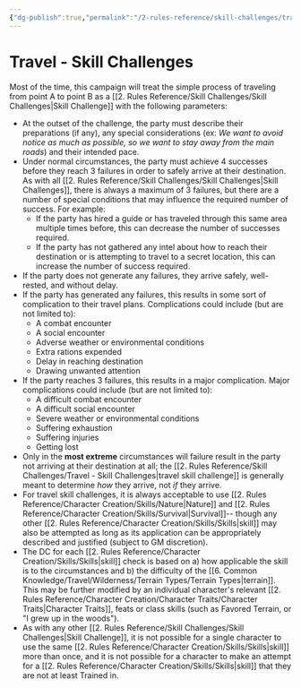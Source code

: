 ```yaml
---
{"dg-publish":true,"permalink":"/2-rules-reference/skill-challenges/travel-skill-challenges/"}
---
```


# Travel - Skill Challenges

Most of the time, this campaign will treat the simple process of traveling from point A to point B as a [[2. Rules Reference/Skill Challenges/Skill Challenges\|Skill Challenge]] with the following parameters:

- At the outset of the challenge, the party must describe their preparations (if any), any special considerations (ex: *We want to avoid notice as much as possible, so we want to stay away from the main roads*) and their intended pace.
- Under normal circumstances, the party must achieve 4 successes before they reach 3 failures in order to safely arrive at their destination. As with all [[2. Rules Reference/Skill Challenges/Skill Challenges\|Skill Challenges]], there is always a maximum of 3 failures, but there are a number of special conditions that may influence the required number of success. For example:
	- If the party has hired a guide or has traveled through this same area multiple times before, this can decrease the number of successes required.
	- If the party has not gathered any intel about how to reach their destination or is attempting to travel to a secret location, this can increase the number of success required.
- If the party does not generate any failures, they arrive safely, well-rested, and without delay. 
- If the party has generated any failures, this results in some sort of complication to their travel plans. Complications could include (but are not limited to):
	- A combat encounter 
	- A social encounter 
	- Adverse weather or environmental conditions
	- Extra rations expended 
	- Delay in reaching destination 
	- Drawing unwanted attention
- If the party reaches 3 failures, this results in a major complication. Major complications could include (but are not limited to):
	- A difficult combat encounter 
	- A difficult social encounter 
	- Severe weather or environmental conditions
	- Suffering exhaustion 
	- Suffering injuries 
	- Getting lost 
- Only in the **most extreme** circumstances will failure result in the party not arriving at their destination at all; the [[2. Rules Reference/Skill Challenges/Travel - Skill Challenges\|travel skill challenge]] is generally meant to determine *how* they arrive, not *if* they arrive.
- For travel skill challenges, it is always acceptable to use [[2. Rules Reference/Character Creation/Skills/Nature\|Nature]] and [[2. Rules Reference/Character Creation/Skills/Survival\|Survival]]-- though any other [[2. Rules Reference/Character Creation/Skills/Skills\|skill]] may also be attempted as long as its application can be appropriately described and justified (subject to GM discretion). 
- The DC for each [[2. Rules Reference/Character Creation/Skills/Skills\|skill]] check is based on a) how applicable the skill is to the circumstances and b) the difficulty of the [[6. Common Knowledge/Travel/Wilderness/Terrain Types/Terrain Types\|terrain]]. This may be further modified by an individual character's relevant [[2. Rules Reference/Character Creation/Character Traits/Character Traits\|Character Traits]], feats or class skills (such as Favored Terrain, or "I grew up in the woods").
- As with any other [[2. Rules Reference/Skill Challenges/Skill Challenges\|Skill Challenge]], it is not possible for a single character to use the same [[2. Rules Reference/Character Creation/Skills/Skills\|skill]] more than once, and it is not possible for a character to make an attempt for a [[2. Rules Reference/Character Creation/Skills/Skills\|skill]] that they are not at least Trained in.